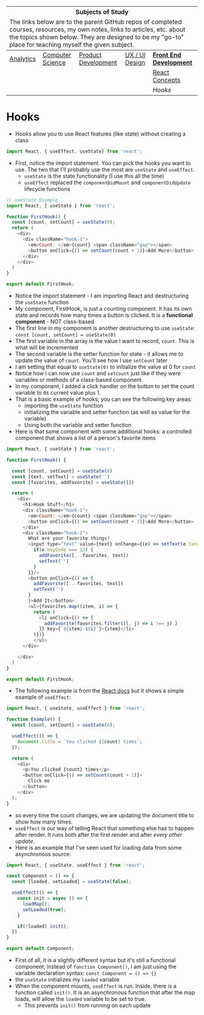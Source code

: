 <table>
    <thead>
        <tr>
            <th colspan="5" style="text-align: center;"><strong>Subjects of Study</strong></th>
        </tr>
        <tr>
            <td colspan="5">The links below are to the parent GitHub repos of completed courses, resources, my own notes, links to articles, etc. about the topics shown below. They are designed to be my "go-to" place for teaching myself the given subject.</td>
        </tr>
    </thead>
    <tbody>
        <tr>
            <td><a href="https://github.com/coolinmc6/analytics">Analytics</a></td>
            <td><a href="https://github.com/coolinmc6/CS-concepts">Computer Science</a></td>
            <td><a href="https://github.com/coolinmc6/design-ux-ui#product-design--development">Product Development</a></td>
            <td><a href="https://github.com/coolinmc6/design-ux-ui">UX / UI Design</a></td>
            <td><strong><a href="https://github.com/coolinmc6/front-end-dev">Front End Development</a></strong></td>
        </tr>
        <tr>
            <td></td>
            <td></td>
            <td></td>
            <td></td>
            <td><a href="https://github.com/coolinmc6/front-end-dev/blob/master/react/react-concepts.md">React Concepts</a></td>
        </tr>
        <tr>
            <td></td>
            <td></td>
            <td></td>
            <td></td>
            <td><em>Hooks</em></td>
        </tr>
    </tbody>
</table>

# Hooks

- Hooks allow you to use React features (like state) without creating a class

```js
import React, { useEffect, useState} from 'react';
```

- First, notice the import statement. You can pick the hooks you want to use. 
The two that I'll probably use the most are `useState` and `useEffect`.
  - `useState` is the state functionality (I use this all the time)
  - `useEffect` replaced the `componentDidMount` and `componentDidUpdate` 
  lifecycle functions

```js
// useState Example
import React, { useState } from 'react';

function FirstHook() {
  const [count, setCount] = useState(0);
  return (
    <div>
      <div className="hook-1">
        <em>Count: </em>{count} <span className="gap"></span>
        <button onClick={() => setCount(count + 1)}>Add More</button>
      </div>
    </div>
  )
}

export default FirstHook;
```
- Notice the import statement - I am importing React and destructuring the `useState` function
- My component, FirstHook, is just a counting component. It has its own state and records
how many times a button is clicked. It is a **functional component** - NOT class-based
- The first line in my component is another destructuring to use `useState`: `const [count, setCount] = useState(0)`
- The first variable in the array is the value I want to record, `count`. This is what will be incremented
- The second variable is the setter function for state - it allows me to update the value of `count`. You'll
see how I use `setCount` later
- I am setting that equal to `useState(0)` to initialize the value at 0 for `count`
- Notice how I can now use `count` and `setCount` just like if they were variables or methods of a
class-based component.
- In my component, I added a click handler on the button to set the count variable to its current value
plus 1.
- That is a basic example of hooks; you can see the following key areas:
  - importing the `useState` function
  - initializing the variable and setter function (as well as value for the variable)
  - Using both the variable and setter function
- Here is that same component with some additional hooks: a controlled component that shows a list of a
person's favorite items

```js
import React, { useState } from 'react';

function FirstHook() {

  const [count, setCount] = useState(0)
  const [text, setText] = useState('')
  const [favorites, addFavorite] = useState([])

  return (
    <div>
      <h1>Hook Stuff</h1>
      <div className="hook-1">
        <em>Count: </em>{count} <span className="gap"></span>
        <button onClick={() => setCount(count + 1)}>Add More</button>
      </div>
      <div className="hook-2">
        What are your favorite things? 
        <input type="text" value={text} onChange={(e) => setText(e.target.value)} onKeyUp={(e) => {
          if(e.keyCode === 13) {
            addFavorite([...favorites, text])
            setText('')
          }
        }}/>
        <button onClick={() => {
          addFavorite([...favorites, text])
          setText('')
        }
        }>Add It</button>
        <ul>{favorites.map((item, i) => {
          return (
            <li onClick={() => {
              addFavorite(favorites.filter((l, j) => i !== j) )
            }} key={`${item}-${i}`}>{item}</li>
          )})}
          </ul>
      </div>

    </div>
  )
}

export default FirstHook;
```

- The following example is from the [React docs](https://reactjs.org/docs/hooks-effect.html#example-using-hooks) 
but it shows a simple example of `useEffect`:

```js
import React, { useState, useEffect } from 'react';

function Example() {
  const [count, setCount] = useState(0);

  useEffect(() => {
    document.title = `You clicked ${count} times`;
  });

  return (
    <div>
      <p>You clicked {count} times</p>
      <button onClick={() => setCount(count + 1)}>
        Click me
      </button>
    </div>
  );
}
```
- so every time the count changes, we are updating the document title to show how many times.
- `useEffect` is our way of telling React that something else has to happen after render. It runs 
both after the first render and after *every other update*.
- Here is an example that I've seen used for loading data from some asynchronous source:

```js
import React, { useState, useEffect } from 'react';

const Component = () => {
  const [loaded, setLoaded] = useState(false);

  useEffect(() => {
    const init = async () => {
      loadMap();
      setLoaded(true);
    }

    if(!loaded) init();
  })
}

export default Component;
```
- First of all, it is a slightly different syntax but it's still a functional component; instead of
`function Component()`, I am just using the variable declaration syntax: `const Component = () => {}`
- the `useState` initializes my `loaded` variable
- When the component mounts, `useEffect` is run. Inside, there is a function called `init()`. It is an
asynchronous function that after the map loads, will allow the `loaded` variable to be set to true.
  - This prevents `init()` from running on each update